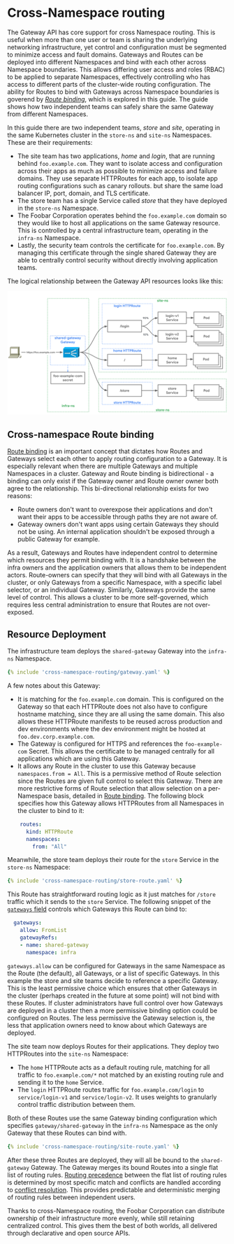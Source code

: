 # Cross-Namespace routing

The Gateway API has core support for cross Namespace routing. This is useful
when more than one user or team is sharing the underlying networking infrastructure,
yet control and configuration must be segmented to minimize access and fault
domains. Gateways and Routes can be deployed into different Namespaces and bind
with each other across Namespace boundaries. This allows differing user access
and roles (RBAC) to be applied to separate Namespaces, effectively controlling
who has access to different parts of the cluster-wide routing configuration. The
ability for Routes to bind with Gateways across Namespace boundaries is goverend
by [_Route binding_](#cross-namespace-route-binding), which
is explored in this guide. The guide shows how two independent teams can safely
share the same Gateway from different Namespaces.

In this guide there are two independent teams, _store_ and _site_, operating
in the same Kubernetes cluster in the `store-ns` and `site-ns` Namespaces. These are
their requirements:

- The site team has two applications, _home_ and _login_, that are running 
behind `foo.example.com`. They want to isolate access and configuration across
their apps as much as possible to minimize access and failure domains. 
They use separate HTTPRoutes for each app, to isolate app routing configurations 
such as canary rollouts. but share the same load balancer 
IP, port, domain, and TLS certificate.
- The store team has a single Service called _store_ that they have deployed 
in the `store-ns` Namespace. 
- The Foobar Corporation operates behind the `foo.example.com` domain so they 
would like to host all applications on the same Gateway resource. This is 
controlled by a central infrastructure team, operating in the `infra-ns` Namespace.
- Lastly, the security team controls the certificate for `foo.example.com`. 
By managing this certificate through the single shared Gateway they are able 
to centrally control security without directly involving application teams.

The logical relationship between the Gateway API resources looks like this:

![Cross-Namespace routing](../images/cross-namespace-routing.svg)

## Cross-namespace Route binding

[Route binding](/concepts/api-overview/#route-binding) is an important concept 
that dictates how Routes and Gateways select each other to apply routing
configuration to a Gateway. It is especially relevant when there are multiple
Gateways and multiple Namespaces in a cluster. Gateway and Route binding is
bidirectional - a binding can only exist if the Gateway owner and Route owner
owner both agree to the relationship. This bi-directional relationship exists
for two reasons:

- Route owners don't want to overexpose their applications and don't want 
their apps to be accessible through paths they are not aware of.
- Gateway owners don't want apps using certain Gateways they should not be 
using. An internal application shouldn't be exposed through a public Gateway 
for example.


As a result, Gateways and Routes have independent control to determine which
resources they permit binding with. It is a handshake between the infra owners
and the application owners that allows them to be independent actors.
Route-owners can specify that they will bind with all Gateways in the cluster,
or only Gateways from a specific Namespace, with a specific label selector, or
an individual Gateway. Similarly, Gateways provide the same level of control.
This allows a cluster to be more self-governed, which requires less central
administration to ensure that Routes are not over-exposed.

## Resource Deployment

The infrastructure team deploys the `shared-gateway` Gateway into the `infra-ns` 
Namespace. 

```yaml
{% include 'cross-namespace-routing/gateway.yaml' %}
```

A few notes about this Gateway:

- It is matching for the `foo.example.com` domain. This is configured on the 
Gateway so that each HTTPRoute does not also have to configure hostname matching, 
since they are all using the same domain. This also allows these HTTPRoute 
manifests to be reused across production and dev environments where the dev 
environment might be hosted at `foo.dev.corp.example.com`.
- The Gateway is configured for HTTPS and references the `foo-example-com` Secret. 
This allows the certificate to be managed centrally for all applications which 
are using this Gateway.
- It allows any Route in the cluster to use this Gateway because `namespaces.from = All`. 
This is a permissive method of Route selection since the Routes are given 
full control to select this Gateway. There are more restrictive forms of Route 
selection that allow selection on a per-Namespace basis, detailed 
in [Route binding](/concepts/api-overview/#route-binding). The following block
specifies how this Gateway allows HTTPRoutes from all Namespaces in the 
cluster to bind to it:

```yaml
    routes:
      kind: HTTPRoute
      namespaces:
        from: "All"
```

Meanwhile, the store team deploys their route for the `store` Service in the 
`store-ns` Namespace:

```yaml
{% include 'cross-namespace-routing/store-route.yaml' %}
```

This Route has straightforward routing logic as it just matches for 
`/store` traffic which it sends to the `store` Service. The following snippet 
of the [`gateways` field](/v1alpha1/references/spec/#networking.x-k8s.io/v1alpha1.RouteGateways) 
controls which Gateways this Route can bind to:

```yaml
  gateways:
    allow: FromList
    gatewayRefs:
    - name: shared-gateway
      namespace: infra
```

`gateways.allow` can be configured for Gateways in the same Namespace as the
Route (the default), all Gateways, or a list of specific Gateways. In this
example the store and site teams decide to reference a specific Gateway. This is
the least permissive choice which ensures that other Gateways in the cluster
(perhaps created in the future at some point) will not bind with these Routes.
If cluster administrators have full control over how Gateways are deployed in a
cluster then a more permissive binding option could be configured on Routes. The
less permissive the Gateway selection is, the less that application owners need
to know about which Gateways are deployed. 

The site team now deploys Routes for their applications. They deploy two
HTTPRoutes into the `site-ns` Namespace:

- The `home` HTTPRoute acts as a default routing rule, matching for all traffic 
to `foo.example.com/*` not matched by an existing routing rule and sending it to 
the `home` Service.
- The `login` HTTPRoute  routes traffic for `foo.example.com/login` to 
`service/login-v1` and `service/login-v2`. It uses weights to granularly 
control traffic distribution between them. 

Both of these Routes use the same Gateway binding configuration which specifies
`gateway/shared-gateway` in the `infra-ns` Namespace as the only Gateway that these
Routes can bind with.

```yaml
{% include 'cross-namespace-routing/site-route.yaml' %}
```

After these three Routes are deployed, they will all be bound to the 
`shared-gateway` Gateway. The Gateway merges its bound Routes into a single flat
list of routing rules. [Routing
precedence](/references/spec/#networking.x-k8s.io/v1alpha1.HTTPRouteRule)
between the flat list of routing rules is determined by most specific match and
conflicts are handled according to [conflict
resolution](/concepts/guidelines#conflicts). This provides predictable and
deterministic merging of routing rules between independent users.

Thanks to cross-Namespace routing, the Foobar Corporation can distribute
ownership of their infrastructure more evenly, while still retaining centralized
control. This gives them the best of both worlds, all delivered through
declarative and open source APIs.